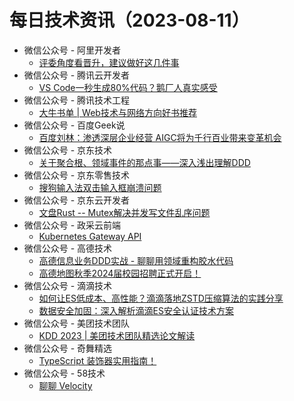 # 每日技术资讯（2023-08-11）

- 微信公众号 - 阿里开发者
  - [评委角度看晋升，建议做好这几件事](https://mp.weixin.qq.com/s?__biz=MzIzOTU0NTQ0MA==&mid=2247534335&idx=1&sn=e6851f84926583ba1e297a33fd4e57c4)
- 微信公众号 - 腾讯云开发者
  - [VS Code一秒生成80%代码？鹅厂人真实感受](https://mp.weixin.qq.com/s?__biz=MzI2NDU4OTExOQ==&mid=2247654611&idx=1&sn=0b829d375cc38d3e1dc5ac8922fe6a5a)
- 微信公众号 - 腾讯技术工程
  - [大牛书单 | Web技术与网络方向好书推荐](https://mp.weixin.qq.com/s?__biz=MjM5ODYwMjI2MA==&mid=2649779886&idx=1&sn=e64711355b70c1408bd22c5e5fd0dbf6)
- 微信公众号 - 百度Geek说
  - [百度刘林：渗透深层企业经营 AIGC将为千行百业带来变革机会](https://mp.weixin.qq.com/s?__biz=Mzg5MjU0NTI5OQ==&mid=2247568373&idx=1&sn=fca7ae60deb0072a142444759cd4ae74)
- 微信公众号 - 京东技术
  - [关于聚合根、领域事件的那点事——深入浅出理解DDD](https://mp.weixin.qq.com/s?__biz=MzU1MzE2NzIzMg==&mid=2247492573&idx=1&sn=bb0d8cab0f4c0bcb9b6f351cceb9a9ba)
- 微信公众号 - 京东零售技术
  - [搜狗输入法双击输入框崩溃问题](https://mp.weixin.qq.com/s?__biz=MzUyMDAxMjQ3Ng==&mid=2247502181&idx=1&sn=6b81deec4e0e1f3685037c3c4f26486d)
- 微信公众号 - 京东云开发者
  - [文盘Rust -- Mutex解决并发写文件乱序问题](https://mp.weixin.qq.com/s?__biz=MzU1OTgxMTg2Nw==&mid=2247507143&idx=1&sn=6aa48182f5021622ce68694cd17bba1a)
- 微信公众号 - 政采云前端
  - [Kubernetes Gateway API](https://mp.weixin.qq.com/s?__biz=Mzg3NTcwMTUzNA==&mid=2247493630&idx=1&sn=9dec443f8daf9217931b63362fc022e1)
- 微信公众号 - 高德技术
  - [高德信息业务DDD实战 - 聊聊用领域重构胶水代码](https://mp.weixin.qq.com/s?__biz=Mzg4MzIwMDM5Ng==&mid=2247487468&idx=1&sn=b69478c7dc8d15b11816c1cdc9b5e674)
  - [高德地图秋季2024届校园招聘正式开启！](https://mp.weixin.qq.com/s?__biz=Mzg4MzIwMDM5Ng==&mid=2247487468&idx=2&sn=92d0f2159d59cb8817ba35294e7f1ec4)
- 微信公众号 - 滴滴技术
  - [如何让ES低成本、高性能？滴滴落地ZSTD压缩算法的实践分享](https://mp.weixin.qq.com/s?__biz=MzU1ODEzNjI2NA==&mid=2247560768&idx=1&sn=46cbb75b7294a97e7b0ff8b7bcba9b8c)
  - [数据安全加固：深入解析滴滴ES安全认证技术方案](https://mp.weixin.qq.com/s?__biz=MzU1ODEzNjI2NA==&mid=2247560768&idx=2&sn=a2ecd43e6f417e750428204f316ecd9a)
- 微信公众号 - 美团技术团队
  - [KDD 2023 | 美团技术团队精选论文解读](https://mp.weixin.qq.com/s?__biz=MjM5NjQ5MTI5OA==&mid=2651774746&idx=1&sn=5ecb8b051f90332d01685057f9661b82)
- 微信公众号 - 奇舞精选
  - [TypeScript 装饰器实用指南！](https://mp.weixin.qq.com/s?__biz=Mzg4MTYwMzY1Mw==&mid=2247508704&idx=1&sn=1f17b5aff2033abb6b1bbd4fcbba3e66)
- 微信公众号 - 58技术
  - [聊聊 Velocity](https://mp.weixin.qq.com/s?__biz=MzI1NDc5MzIxMw==&mid=2247497017&idx=1&sn=6f252fb5c00c1511466c330965ed774f)
